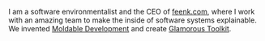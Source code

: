 I am a software environmentalist and the CEO of [feenk.com](https://feenk.com), where I work with an amazing team to make the inside of software systems explainable. We invented [Moldable Development](https://moldabledevelopment.com) and create [Glamorous Toolkit](https://gtoolkit.com).
